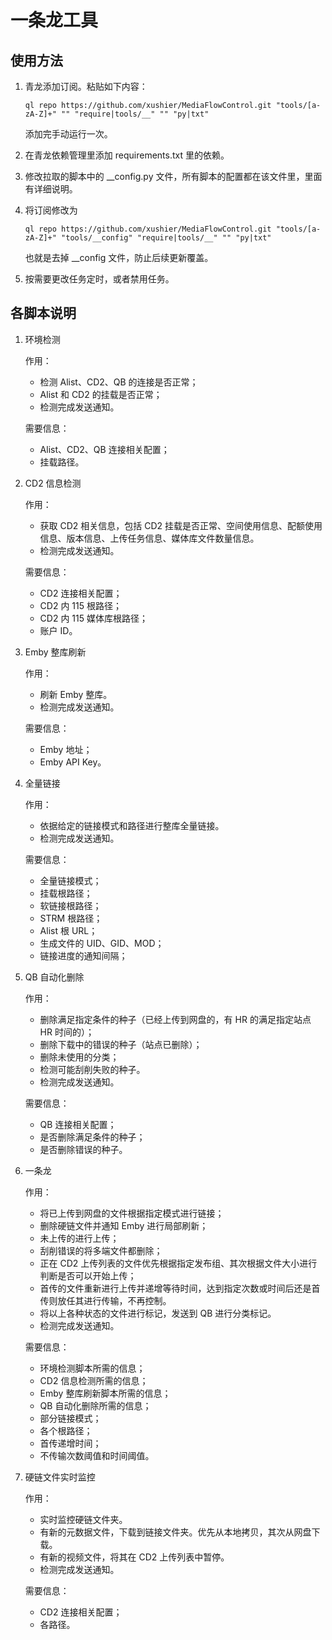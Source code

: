 # 一条龙工具

## 使用方法

1. 青龙添加订阅。粘贴如下内容：

   `ql repo https://github.com/xushier/MediaFlowControl.git "tools/[a-zA-Z]+" "" "require|tools/__" "" "py|txt"`

   添加完手动运行一次。

2. 在青龙依赖管理里添加 requirements.txt 里的依赖。

3. 修改拉取的脚本中的 __config.py 文件，所有脚本的配置都在该文件里，里面有详细说明。

4. 将订阅修改为

   `ql repo https://github.com/xushier/MediaFlowControl.git "tools/[a-zA-Z]+" "tools/__config" "require|tools/__" "" "py|txt"`

   也就是去掉 __config 文件，防止后续更新覆盖。

5. 按需要更改任务定时，或者禁用任务。

## 各脚本说明

1. 环境检测

   作用：

   - 检测 Alist、CD2、QB 的连接是否正常；
   - Alist 和 CD2 的挂载是否正常；
   - 检测完成发送通知。

   需要信息：

   - Alist、CD2、QB 连接相关配置；
   - 挂载路径。

2. CD2 信息检测

   作用：

   - 获取 CD2 相关信息，包括 CD2 挂载是否正常、空间使用信息、配额使用信息、版本信息、上传任务信息、媒体库文件数量信息。
   - 检测完成发送通知。

   需要信息：

   - CD2 连接相关配置；
   - CD2 内 115 根路径；
   - CD2 内 115 媒体库根路径；
   - 账户 ID。

3. Emby 整库刷新

   作用：

   - 刷新 Emby 整库。
   - 检测完成发送通知。

   需要信息：

   - Emby 地址；
   - Emby API Key。

4. 全量链接

   作用：

   - 依据给定的链接模式和路径进行整库全量链接。
   - 检测完成发送通知。

   需要信息：

   - 全量链接模式；
   - 挂载根路径；
   - 软链接根路径；
   - STRM 根路径；
   - Alist 根 URL；
   - 生成文件的 UID、GID、MOD；
   - 链接进度的通知间隔；

5. QB 自动化删除

   作用：

   - 删除满足指定条件的种子（已经上传到网盘的，有 HR 的满足指定站点 HR 时间的）；
   - 删除下载中的错误的种子（站点已删除）；
   - 删除未使用的分类；
   - 检测可能刮削失败的种子。
   - 检测完成发送通知。

   需要信息：

   - QB 连接相关配置；
   - 是否删除满足条件的种子；
   - 是否删除错误的种子。

6. 一条龙

   作用：

   - 将已上传到网盘的文件根据指定模式进行链接；
   - 删除硬链文件并通知 Emby 进行局部刷新；
   - 未上传的进行上传；
   - 刮削错误的将多端文件都删除；
   - 正在 CD2 上传列表的文件优先根据指定发布组、其次根据文件大小进行判断是否可以开始上传；
   - 首传的文件重新进行上传并递增等待时间，达到指定次数或时间后还是首传则放任其进行传输，不再控制。
   - 将以上各种状态的文件进行标记，发送到 QB 进行分类标记。
   - 检测完成发送通知。

   需要信息：

   - 环境检测脚本所需的信息；
   - CD2 信息检测所需的信息；
   - Emby 整库刷新脚本所需的信息；
   - QB 自动化删除所需的信息；
   - 部分链接模式；
   - 各个根路径；
   - 首传递增时间；
   - 不传输次数阈值和时间阈值。

7. 硬链文件实时监控

   作用：

   - 实时监控硬链文件夹。
   - 有新的元数据文件，下载到链接文件夹。优先从本地拷贝，其次从网盘下载。
   - 有新的视频文件，将其在 CD2 上传列表中暂停。
   - 检测完成发送通知。

   需要信息：

   - CD2 连接相关配置；
   - 各路径。